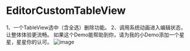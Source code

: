 # EditorCustomTableView
1、一个TableView选中（含全选）删除功能。
2、调用系统动画进入编辑状态，让整体体验更流畅。
如果这个Demo能帮助到你，请为我的小Demo添加一个星星，星星你的认可。
![image](http://g.recordit.co/gKycvbsFtz.gif)
